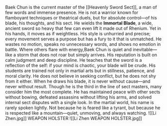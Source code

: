 Baek Chun is the current master of the [[Heavenly Sword Sect]], a man of few words and immense presence. He is not a warrior known for flamboyant techniques or theatrical duels, but for absolute control—of his blade, his thoughts, and his sect.
He wields the **Immortal Blade**, a wide, ancient sword so heavy that few can even lift it made out of Rhenium. Yet in his hands, it moves as if weightless. His style is unhurried and precise; every movement serves a purpose but has a fury to it that is unmatched. He wastes no motion, speaks no unnecessary words, and shows no emotion in battle. Where others flare with energy,Baek Chun is quiet and inevitable—like a storm that does not roar but simply arrives.
His reputation is built on calm judgment and deep discipline. He teaches that the sword is a reflection of the self: if your mind is chaotic, your blade will be crude. His students are trained not only in martial arts but in stillness, patience, and moral clarity. He does not believe in seeking conflict, but he does not shy from it either. When he draws his blade, it is never without cause—and never without result.
Though he is the third in the line of sect masters, many consider him the most complete. He has maintained peace with other sects without bowing, defeated assassins without lifting his arms, and solved internal sect disputes with a single look.
In the martial world, his name is rarely spoken lightly. Not because he is feared like a tyrant, but because he is respected like a mountain—quiet, unmoving, and always watching.
![[Li Zhen.jpg]]
WEAPON HOLSTER 
![[Li Zhen WEAPON HOLSTER.jpg]]
